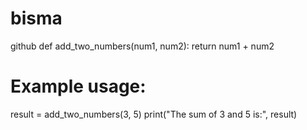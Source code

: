 # bisma
github
def add_two_numbers(num1, num2):
    return num1 + num2

# Example usage:
result = add_two_numbers(3, 5)
print("The sum of 3 and 5 is:", result)

